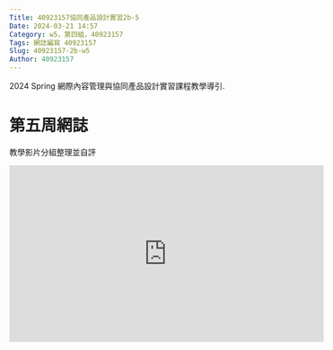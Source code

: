 ```yaml
---
Title: 40923157協同產品設計實習2b-5
Date: 2024-03-21 14:57
Category: w5，第四組，40923157
Tags: 網誌編寫 40923157
Slug: 40923157-2b-w5
Author: 40923157
---
```


2024 Spring 網際內容管理與協同產品設計實習課程教學導引.

<!-- PELICAN_END_SUMMARY -->
# 第五周網誌
教學影片分組整理並自評

<iframe width="560" height="315" src="https://www.youtube.com/embed/wyULwF9mth4?si=FEIyXDi-od-xaZMp" title="YouTube video player" frameborder="0" allow="accelerometer; autoplay; clipboard-write; encrypted-media; gyroscope; picture-in-picture; web-share" referrerpolicy="strict-origin-when-cross-origin" allowfullscreen></iframe>

